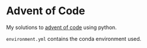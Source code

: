 # Advent of Code
My solutions to [advent of code](https://adventofcode.com/) using python.

`environment.yml` contains the conda environment used.

